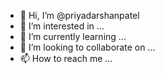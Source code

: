 - 👋 Hi, I’m @priyadarshanpatel
- 👀 I’m interested in ...
- 🌱 I’m currently learning ...
- 💞️ I’m looking to collaborate on ...
- 📫 How to reach me ...

<!---
priyadarshanpatel/priyadarshanpatel is a ✨ special ✨ repository because its `README.md` (this file) appears on your GitHub profile.
You can click the Preview link to take a look at your changes.
--->
